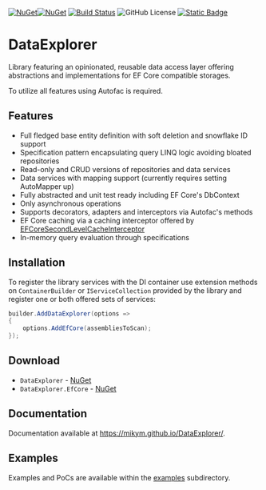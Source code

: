 [![NuGet](https://img.shields.io/nuget/v/DataExplorer)](https://www.nuget.org/packages/DataExplorer)[![NuGet](https://img.shields.io/nuget/dt/DataExplorer
)](https://www.nuget.org/packages/DataExplorer)
[![Build Status](https://github.com/MikyM/DataExplorer/actions/workflows/release.yml/badge.svg)](https://github.com/MikyM/DataExplorer/actions)
![GitHub License](https://img.shields.io/github/license/MikyM/DataExplorer)
[![Static Badge](https://img.shields.io/badge/Documentation-DataExplorer-Green)](https://mikym.github.io/DataExplorer)

# DataExplorer

Library featuring an opinionated, reusable data access layer offering abstractions and implementations for EF Core compatible storages.

To utilize all features using Autofac is required.

## Features

- Full fledged base entity definition with soft deletion and snowflake ID support
- Specification pattern encapsulating query LINQ logic avoiding bloated repositories
- Read-only and CRUD versions of repositories and data services
- Data services with mapping support (currently requires setting AutoMapper up)
- Fully abstracted and unit test ready including EF Core's DbContext
- Only asynchronous operations
- Supports decorators, adapters and interceptors via Autofac's methods
- EF Core caching via a caching interceptor offered by [EFCoreSecondLevelCacheInterceptor](https://github.com/VahidN/EFCoreSecondLevelCacheInterceptor)
- In-memory query evaluation through specifications

## Installation

To register the library services with the DI container use extension methods on `ContainerBuilder` or `IServiceCollection` provided by the library and register one or both offered sets of services:

```csharp
builder.AddDataExplorer(options => 
{
    options.AddEfCore(assembliesToScan);
});
```
## Download

- `DataExplorer` - [NuGet](https://www.nuget.org/packages/DataExplorer)
- `DataExplorer.EfCore` - [NuGet](https://www.nuget.org/packages/DataExplorer.EfCore)

## Documentation

Documentation available at https://mikym.github.io/DataExplorer/.

## Examples

Examples and PoCs are available within the [examples](https://github.com/MikyM/DataExplorer/tree/develop/examples) subdirectory.
